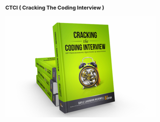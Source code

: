 ### CTCI ( Cracking The Coding Interview )

![CTCI](https://github.com/amisha26/Coding-Concepts/blob/master/CTCI/DP%20%26%20Recursion/ctci.jpg)